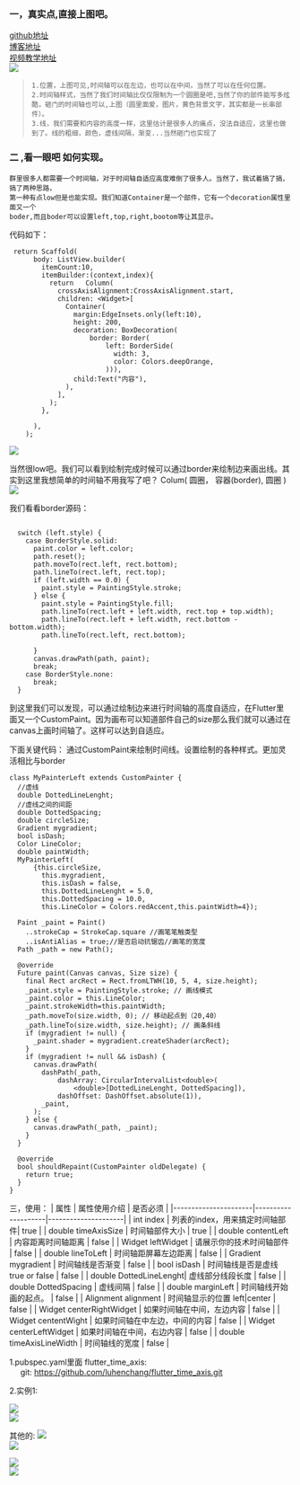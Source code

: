 ### 一，真实点,直接上图吧。
[github地址](https://github.com/luhenchang/flutter_time_axis)  
[博客地址](https://juejin.im/post/5d105d9af265da1b6f4380e6#heading-2)   
[视频教学地址](https://member.bilibili.com/v2#/upload-manager/article)  
![](https://user-gold-cdn.xitu.io/2019/6/24/16b87f5b67e6644e?w=2880&h=1636&f=png&s=2132827)

> `1.位置，上图可见,时间轴可以在左边，也可以在中间，当然了可以在任何位置。`  
  `2.时间轴样式，当然了我们时间轴比仅仅限制为一个圆圈是吧,当然了你的部件能写多炫酷，砸门的时间轴也可以,上图（圆里面爱，图片，黄色背景文字，其实都是一长串部件）。`   
  `3.线，我们需要和内容的高度一样，这里估计是很多人的痛点，没法自适应，这里也做到了。线的粗细，颜色，虚线间隔，渐变...当然砸门也实现了`

### 二 ,看一眼吧 如何实现。
    群里很多人都需要一个时间轴，对于时间轴自适应高度难倒了很多人。当然了，我试着搞了搞，搞了两种思路， 
    第一种有点low但是也能实现。我们知道Container是一个部件，它有一个decoration属性里面又一个  
    boder,而且boder可以设置left,top,right,bootom等让其显示。

代码如下：
    
```
 return Scaffold(
      body: ListView.builder(
        itemCount:10,
        itemBuilder:(context,index){
          return   Column(
            crossAxisAlignment:CrossAxisAlignment.start,
            children: <Widget>[
              Container(
                margin:EdgeInsets.only(left:10),
                height: 200,
                decoration: BoxDecoration(
                    border: Border(
                        left: BorderSide(
                          width: 3,
                          color: Colors.deepOrange,
                        ))),
                child:Text("内容"),
              ),
            ],
          );
        },

      ),
    );
```

![](https://user-gold-cdn.xitu.io/2019/6/24/16b882bbf92c5f52?w=632&h=1252&f=png&s=500230)  

当然很low吧。我们可以看到绘制完成时候可以通过border来绘制边来画出线。其实到这里我想简单的时间轴不用我写了吧？
Colum(
  圆圈，
  容器(border),
  圆圈
)  
![](https://user-gold-cdn.xitu.io/2019/6/24/16b88374f5194ce9?w=632&h=1252&f=png&s=377942)

我们看看border源码：

```

  switch (left.style) {
    case BorderStyle.solid:
      paint.color = left.color;
      path.reset();
      path.moveTo(rect.left, rect.bottom);
      path.lineTo(rect.left, rect.top);
      if (left.width == 0.0) {
        paint.style = PaintingStyle.stroke;
      } else {
        paint.style = PaintingStyle.fill;
        path.lineTo(rect.left + left.width, rect.top + top.width);
        path.lineTo(rect.left + left.width, rect.bottom - bottom.width);
        path.lineTo(rect.left, rect.bottom);

      }
      canvas.drawPath(path, paint);
      break;
    case BorderStyle.none:
      break;
  }
```
到这里我们可以发现，可以通过绘制边来进行时间轴的高度自适应，在Flutter里面又一个CustomPaint。因为画布可以知道部件自己的size那么我们就可以通过在canvas上画时间轴了。这样可以达到自适应。

下面关键代码：
通过CustomPaint来绘制时间线。设置绘制的各种样式。更加灵活相比与border
```
class MyPainterLeft extends CustomPainter {
  //虚线
  double DottedLineLenght;
  //虚线之间的间距
  double DottedSpacing;
  double circleSize;
  Gradient mygradient;
  bool isDash;
  Color LineColor;
  double paintWidth;
  MyPainterLeft(
      {this.circleSize,
        this.mygradient,
        this.isDash = false,
        this.DottedLineLenght = 5.0,
        this.DottedSpacing = 10.0,
        this.LineColor = Colors.redAccent,this.paintWidth=4});

  Paint _paint = Paint()
    ..strokeCap = StrokeCap.square //画笔笔触类型
    ..isAntiAlias = true;//是否启动抗锯齿//画笔的宽度
  Path _path = new Path();

  @override
  Future paint(Canvas canvas, Size size) {
    final Rect arcRect = Rect.fromLTWH(10, 5, 4, size.height);
    _paint.style = PaintingStyle.stroke; // 画线模式
    _paint.color = this.LineColor;
    _paint.strokeWidth=this.paintWidth;
    _path.moveTo(size.width, 0); // 移动起点到（20,40）
    _path.lineTo(size.width, size.height); // 画条斜线
    if (mygradient != null) {
      _paint.shader = mygradient.createShader(arcRect);
    }
    if (mygradient != null && isDash) {
      canvas.drawPath(
        dashPath(_path,
            dashArray: CircularIntervalList<double>(
                <double>[DottedLineLenght, DottedSpacing]),
            dashOffset: DashOffset.absolute(1)),
        _paint,
      );
    } else {
      canvas.drawPath(_path, _paint);
    }
  }

  @override
  bool shouldRepaint(CustomPainter oldDelegate) {
    return true;
  }
}
```

三，使用： 
| 属性                 | 属性使用介绍       |  是否必须           |
|----------------------|--------------------|---------------------|
| int index            | 列表的index，用来搞定时间轴部件|   true     |
| double timeAxisSize  | 时间轴部件大小    |             true            |
| double contentLeft | 内容距离时间轴距离      | false       |
| Widget leftWidget | 请展示你的技术时间轴部件      | false       |
| double lineToLeft | 时间轴距屏幕左边距离     | false       |
| Gradient mygradient | 时间轴线是否渐变      | false       |
| bool isDash | 时间轴线是否是虚线 true or false     | false       |
| double DottedLineLenght| 虚线部分线段长度      | false       |
| double DottedSpacing | 虚线间隔      | false       |
| double marginLeft | 时间轴线开始画的起点。      | false       |
| Alignment alignment | 时间轴显示的位置  left|center      | false       |
| Widget centerRightWidget | 如果时间轴在中间，左边内容      | false       |
| Widget cententWight | 如果时间轴在中左边，中间的内容      | false       |
| Widget centerLeftWidget | 如果时间轴在中间，右边内容     | false       |
| double timeAxisLineWidth | 时间轴线的宽度      | false       |





 1.pubspec.yaml里面
   flutter_time_axis:  
    &nbsp;&nbsp;&nbsp;&nbsp;&nbsp;git: https://github.com/luhenchang/flutter_time_axis.git
    
2.实例1:

![](https://user-gold-cdn.xitu.io/2019/6/24/16b8854b03df617e?w=828&h=666&f=png&s=172056)  
![](https://user-gold-cdn.xitu.io/2019/6/24/16b884fb7573664f?w=632&h=1252&f=png&s=116245)

其他的:
![](https://user-gold-cdn.xitu.io/2019/6/24/16b88557b59c82c2?w=632&h=1252&f=png&s=114044)  
![](https://user-gold-cdn.xitu.io/2019/6/24/16b8855a11241c18?w=632&h=1252&f=png&s=109617)

![](https://user-gold-cdn.xitu.io/2019/6/24/16b88560a0f63f39?w=632&h=1252&f=png&s=110027)  
![](https://user-gold-cdn.xitu.io/2019/6/24/16b88564fa4dab81?w=2880&h=1636&f=png&s=2132827)




  
